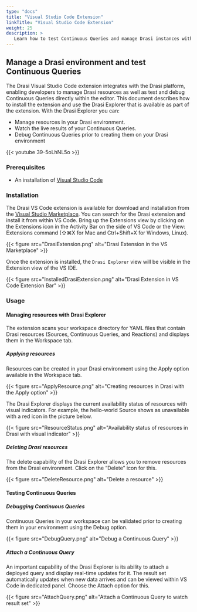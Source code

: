 ```yaml
---
type: "docs"
title: "Visual Studio Code Extension"
linkTitle: "Visual Studio Code Extension"
weight: 25
description: >
   Learn how to test Continuous Queries and manage Drasi instances with the VS Code extension
---
```


## Manage a Drasi environment and test Continuous Queries

The Drasi Visual Studio Code extension integrates with the Drasi platform, enabling developers to manage Drasi resources as well as test and debug Continuous Queries directly within the editor. This document describes how to install the extension and use the Drasi Explorer that is available as part of the extension. With the Drasi Explorer you can:
- Manage resources in your Drasi environment.
- Watch the live results of your Continuous Queries.
- Debug Continuous Queries prior to creating them on your Drasi environment

{{< youtube 39-5oLhNL5o >}}

### Prerequisites
- An installation of [Visual Studio Code](https://code.visualstudio.com)

### Installation

The Drasi VS Code extension is available for download and installation from the [Visual Studio Marketplace](https://marketplace.visualstudio.com/items?itemName=DrasiProject.drasi). You can search for the Drasi extension and install it from within VS Code. Bring up the Extensions view by clicking on the Extensions icon in the Activity Bar on the side of VS Code or the View: Extensions command (⇧⌘X for Mac and Ctrl+Shift+X for Windows, Linux).

{{< figure src="DrasiExtension.png" alt="Drasi Extension in the VS Marketplace" >}}

Once the extension is installed, the `Drasi Explorer` view will be visible in the Extension view of the VS IDE.

{{< figure src="InstalledDrasiExtension.png" alt="Drasi Extension in VS Code Extension Bar" >}}

### Usage

#### Managing resources with Drasi Explorer

The extension scans your workspace directory for YAML files that contain Drasi resources (Sources, Continuous Queries, and Reactions) and displays them in the Workspace tab.

##### Applying resources
Resources can be created in your Drasi environment using the Apply option available in the Workspace tab.

{{< figure src="ApplyResource.png" alt="Creating resources in Drasi with the Apply option" >}}

The Drasi Explorer displays the current availability status of resources with visual indicators. For example, the hello-world Source shows as unavailable with a red icon in the picture below.

{{< figure src="ResourceStatus.png" alt="Availability status of resources in Drasi with visual indicator" >}}

##### Deleting Drasi resources
 The delete capability of the Drasi Explorer allows you to remove resources from the Drasi environment. Click on the “Delete” icon for this.

{{< figure src="DeleteResource.png" alt="Delete a resource" >}}

#### Testing Continuous Queries

##### Debugging Continuous Queries
Continuous Queries in your workspace can be validated prior to creating them in your environment using the Debug option.

{{< figure src="DebugQuery.png" alt="Debug a Continuous Query" >}}

##### Attach a Continuous Query 

An important capability of the Drasi Explorer is its ability to attach a deployed query and display real-time updates for it. The result set automatically updates when new data arrives and can be viewed within VS Code in dedicated panel. Choose the Attach option for this.

{{< figure src="AttachQuery.png" alt="Attach a Continuous Query to watch result set" >}}
